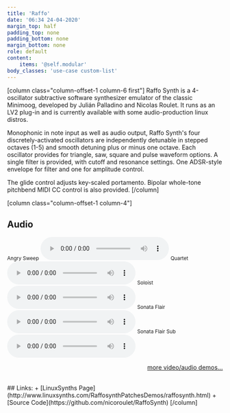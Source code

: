 ```yaml
---
title: 'Raffo'
date: '06:34 24-04-2020'
margin_top: half
padding_top: none
padding_bottom: none
margin_bottom: none
role: default
content:
    items: '@self.modular'
body_classes: 'use-case custom-list'
---
```

[column class="column-offset-1 column-6 first"]
Raffo Synth is a 4-oscillator subtractive software synthesizer emulator of the classic Minimoog, developed by Julián Palladino and Nicolas Roulet. It runs as an LV2 plug-in and is currently available with some audio-production linux distros.

Monophonic in note input as well as audio output, Raffo Synth's four discretely-activated oscillators are independently detunable in stepped octaves (1-5) and smooth detuning plus or minus one octave. Each oscillator provides for triangle, saw, square and pulse waveform options. A single filter is provided, with cutoff and resonance settings. One ADSR-style envelope for filter and one for amplitude control.

The glide control adjusts key-scaled portamento. Bipolar whole-tone pitchbend MIDI CC control is also provided.
[/column]

[column class="column-offset-1 column-4"]
## Audio
<small>Angry Sweep</small>
![angrysweep.ogg](angrysweep.ogg)
<small>Quartet</small>
![quartet.ogg](quartet.ogg)
<small>Soloist</small>
![soloist.ogg](soloist.ogg)
<small>Sonata Flair</small>
![sonataflair.ogg](sonataflair.ogg)
<small>Sonata Flair Sub</small>
![sonataflairsub.ogg](sonataflairsub.ogg)
<br>
<p align="right">
 <a href="https://wiki.zynthian.org/index.php/Zynthian_Sound_Demos" target="_blank">more video/audio demos...</a>
</p>
<br>
## Links:
+ [LinuxSynths Page](http://www.linuxsynths.com/RaffosynthPatchesDemos/raffosynth.html)
+ [Source Code](https://github.com/nicoroulet/RaffoSynth)
[/column]

